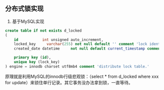 ## 分布式锁实现

1. 基于MySQL实现

```sql
create table if not exists d_locked
(
    id           int unsigned auto_increment,
    locked_key     varchar(255) not null default '' comment 'lock identity key',
    created_date datetime     not null default current_timestamp comment 'created time',

    primary key (id),
    unique key (lock_key)
) engine = innodb charset utf8mb4 comment 'distribute lock table.'

```

原理就是利用MySQL的innodb行级悲观锁：（select * from d_locked where xxx for update）来锁住单行记录。其它事务没办法拿到锁，一直等待。


